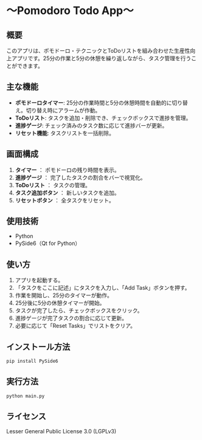 # **～Pomodoro Todo App～**

## **概要**
このアプリは、ポモドーロ・テクニックとToDoリストを組み合わせた生産性向上アプリです。25分の作業と5分の休憩を繰り返しながら、タスク管理を行うことができます。

## **主な機能**
- **ポモドーロタイマー**: 25分の作業時間と5分の休憩時間を自動的に切り替え。切り替え時にアラームが作動。
- **ToDoリスト**: タスクを追加・削除でき、チェックボックスで進捗を管理。
- **進捗ゲージ**: チェック済みのタスク数に応じて進捗バーが更新。
- **リセット機能**: タスクリストを一括削除。

## **画面構成**
1. **タイマー** ： ポモドーロの残り時間を表示。
2. **進捗ゲージ** ： 完了したタスクの割合をバーで視覚化。
3. **ToDoリスト** ： タスクの管理。
4. **タスク追加ボタン** ： 新しいタスクを追加。
5. **リセットボタン** ： 全タスクをリセット。

## **使用技術**
- Python
- PySide6（Qt for Python）

## **使い方**
1. アプリを起動する。
2. 「タスクをここに記述」にタスクを入力し、「Add Task」ボタンを押す。
3. 作業を開始し、25分のタイマーが動作。
4. 25分後に5分の休憩タイマーが開始。
5. タスクが完了したら、チェックボックスをクリック。
6. 進捗ゲージが完了タスクの割合に応じて更新。
7. 必要に応じて「Reset Tasks」でリストをクリア。

## **インストール方法**
```sh
pip install PySide6
```

## **実行方法**
```sh
python main.py
```

## **ライセンス**
Lesser General Public License 3.0 (LGPLv3) 
